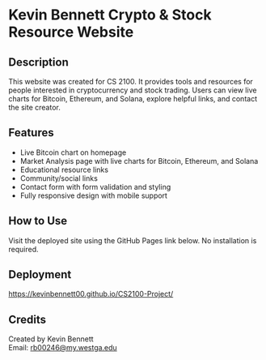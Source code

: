# Kevin Bennett Crypto & Stock Resource Website

## Description
This website was created for CS 2100. It provides tools and resources for people interested in cryptocurrency and stock trading. Users can view live charts for Bitcoin, Ethereum, and Solana, explore helpful links, and contact the site creator.

## Features
- Live Bitcoin chart on homepage
- Market Analysis page with live charts for Bitcoin, Ethereum, and Solana
- Educational resource links
- Community/social links
- Contact form with form validation and styling
- Fully responsive design with mobile support

## How to Use
Visit the deployed site using the GitHub Pages link below. No installation is required.

## Deployment
https://kevinbennett00.github.io/CS2100-Project/

## Credits
Created by Kevin Bennett  
Email: [rb00246@my.westga.edu](mailto:rb00246@my.westga.edu)
